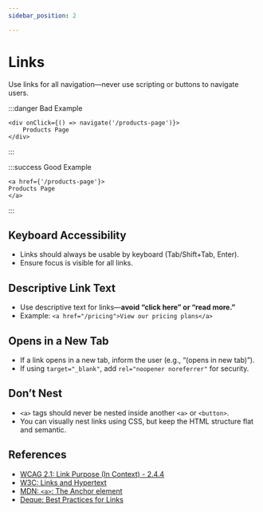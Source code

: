 ```yaml
---
sidebar_position: 2

---
```

# Links
Use links for all navigation—never use scripting or buttons to navigate users.

:::danger Bad Example
```
<div onClick={() => navigate('/products-page')}>
    Products Page
</div>
```
:::


:::success Good Example
```
<a href={'/products-page'}>
Products Page
</a>
```
:::

## Keyboard Accessibility

- Links should always be usable by keyboard (Tab/Shift+Tab, Enter).
- Ensure focus is visible for all links.

## Descriptive Link Text

- Use descriptive text for links—**avoid “click here” or “read more.”**
- Example: `<a href="/pricing">View our pricing plans</a>`

## Opens in a New Tab

- If a link opens in a new tab, inform the user (e.g., “(opens in new tab)”).
- If using `target="_blank"`, add `rel="noopener noreferrer"` for security.

## Don’t Nest

- `<a>` tags should never be nested inside another `<a>` or `<button>`.
- You can visually nest links using CSS, but keep the HTML structure flat and semantic.



## References

- [WCAG 2.1: Link Purpose (In Context) - 2.4.4](https://www.w3.org/WAI/WCAG21/Understanding/link-purpose-in-context.html)
- [W3C: Links and Hypertext](https://www.w3.org/WAI/tutorials/page-structure/links/)
- [MDN: `<a>`: The Anchor element](https://developer.mozilla.org/en-US/docs/Web/HTML/Element/a)
- [Deque: Best Practices for Links](https://www.deque.com/blog/give-links-meaningful-purpose/)
